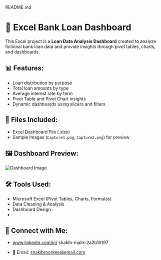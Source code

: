 README.md
# 💼 Excel Bank Loan Dashboard

This Excel project is a **Loan Data Analysis Dashboard** created to analyze fictional bank loan data and provide insights through pivot tables, charts, and dashboards.

## 📊 Features:
- Loan distribution by purpose  
- Total loan amounts by type  
- Average interest rate by term  
- Pivot Table and Pivot Chart insights  
- Dynamic dashboards using slicers and filters

## 📁 Files Included:
- Excel Dashboard File (.xlsx)  
- Sample Images (`Capture1.png`, `Capture2.png`) for preview  

## 🖼️ Dashboard Preview:
![Dashboard Image](Capture1.png)

## 🛠️ Tools Used:
- Microsoft Excel (Pivot Tables, Charts, Formulas)  
- Data Cleaning & Analysis  
- Dashboard Design
- 
## 🔗 Connect with Me:
- www.linkedin.com/in/
shakib-malik-2a2b10197
 
- 📧 Email: shakibroorkee@email.com
